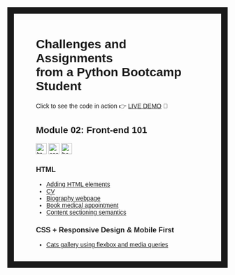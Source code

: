 <style>
    body {
        font-family: 'Arial', sans-serif;
    }
</style>

<div style="border: 15px solid; border-image: url('https://cdn.osxdaily.com/wp-content/uploads/2017/12/classic-mac-os-tile-wallpapers-7.png') 30 round; padding: 3% 10%;">

<h1>Challenges and Assignments<br>from a Python Bootcamp Student</h1>
<p>Click to see the code in action 👉 <a href="https://armincano.github.io/fullstack-python-web-dev/">LIVE DEMO</a> 👀<p> 

<h2>Module 02: Front-end 101</h2>
<img src="https://img.shields.io/badge/HTML5-E34F26?style=for-the-badge&logo=html5&logoColor=white" height="25" alt="html badge">
<img src="https://img.shields.io/badge/CSS3-1572B6?style=for-the-badge&logo=css3&logoColor=white" height="25" alt="css badge">
<img src="https://img.shields.io/badge/Bootstrap-563D7C?style=for-the-badge&logo=bootstrap&logoColor=white" height="25" alt="bootstrap badge">
<h3>HTML</h3>
<ul>
    <li><a href="./m2-front-end-101/s1-html-elements/index.html">Adding HTML elements</a></li>
    <li><a href="./m2-front-end-101/s1-html-elements/cv.html">CV</a></li>
    <li><a href="./m2-front-end-101/s1-html-elements/leonardo-da-vinci.html">Biography webpage</a></li>
    <li><a href="./m2-front-end-101/s1-html-elements/book-medical-appointment/form-reserva-hora-medica.html">Book medical appointment</a></li>
    <li><a href="./m2-front-end-101/s2-html-semantics/index.html">Content sectioning semantics</a></li>
</ul>
<h3>CSS + Responsive Design & Mobile First</h3>
    <ul>
        <li><a href="./m2-front-end-101/s4-responsive-and-mobile-first/responsive-mobile-first-img-gallery/index.html">Cats gallery using flexbox and media queries</a></li>
    </ul>

<div>